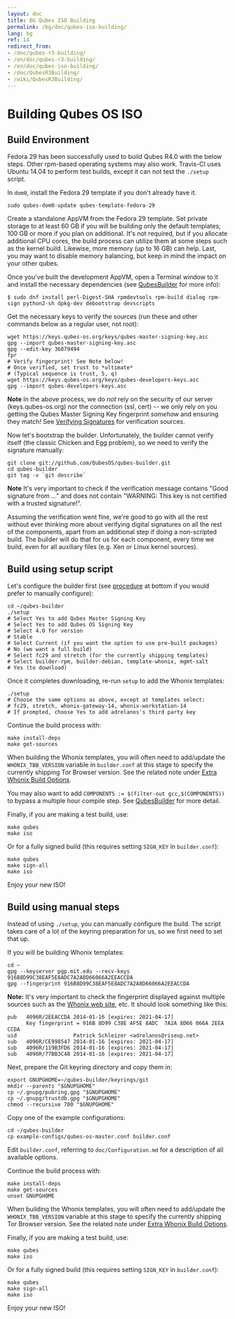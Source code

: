 ```yaml
---
layout: doc
title: BG Qubes ISO Building
permalink: /bg/doc/qubes-iso-building/
lang: bg
ref: 14
redirect_from:
- /doc/qubes-r3-building/
- /en/doc/qubes-r3-building/
- /en/doc/qubes-iso-building/
- /doc/QubesR3Building/
- /wiki/QubesR3Building/
---
```


Building Qubes OS ISO
=========================

Build Environment
-----------------

Fedora 29 has been successfully used to build Qubes R4.0 with the below steps.
Other rpm-based operating systems may also work.
Travis-CI uses Ubuntu 14.04 to perform test builds, except it can not test the `./setup` script.

In `dom0`, install the Fedora 29 template if you don't already have it.

~~~
sudo qubes-dom0-update qubes-template-fedora-29
~~~

Create a standalone AppVM from the Fedora 29 template.
Set private storage to at least 60 GB if you will be building only the default templates; 100 GB or more if you plan on additional.
It's not required, but if you allocate additional CPU cores, the build process can utilize them at some steps such as the kernel build.
Likewise, more memory (up to 16 GB) can help.
Last, you may want to disable memory balancing, but keep in mind the impact on your other qubes.

Once you've built the development AppVM, open a Terminal window to it and install the necessary dependencies (see [QubesBuilder](/doc/qubes-builder/) for more info):

~~~
$ sudo dnf install perl-Digest-SHA rpmdevtools rpm-build dialog rpm-sign python2-sh dpkg-dev debootstrap devscripts
~~~

Get the necessary keys to verify the sources (run these and other commands below as a regular user, not root):

~~~
wget https://keys.qubes-os.org/keys/qubes-master-signing-key.asc
gpg --import qubes-master-signing-key.asc 
gpg --edit-key 36879494
fpr
# Verify fingerprint! See Note below!
# Once verified, set trust to *ultimate*
# (Typical sequence is trust, 5, q)
wget https://keys.qubes-os.org/keys/qubes-developers-keys.asc
gpg --import qubes-developers-keys.asc
~~~

**Note** In the above process, we do *not* rely on the security of our server (keys.qubes-os.org) nor the connection (ssl, cert) -- we only rely on you getting the Qubes Master Signing Key fingerprint *somehow* and ensuring they match!
See [Verifying Signatures](/security/verifying-signatures/#1-get-the-qubes-master-signing-key-and-verify-its-authenticity) for verification sources.

Now let's bootstrap the builder. Unfortunately, the builder cannot verify itself (the classic Chicken and Egg problem), so we need to verify the signature manually:

~~~
git clone git://github.com/QubesOS/qubes-builder.git
cd qubes-builder
git tag -v `git describe`
~~~

**Note** It's very important to check if the verification message contains "Good signature from ..." and does not contain "WARNING: This key is not certified with a trusted signature!".

Assuming the verification went fine, we're good to go with all the rest without ever thinking more about verifying digital signatures on all the rest of the components, apart from an additional step if doing a non-scripted build.
The builder will do that for us for each component, every time we build, even for all auxiliary files (e.g. Xen or Linux kernel sources).


Build using setup script
-----------------

Let's configure the builder first (see [procedure](/doc/qubes-iso-building/#build-using-manual-steps) at bottom if you would prefer to manually configure):

~~~
cd ~/qubes-builder
./setup
# Select Yes to add Qubes Master Signing Key
# Select Yes to add Qubes OS Signing Key
# Select 4.0 for version
# Stable
# Select Current (if you want the option to use pre-built packages)
# No (we want a full build)
# Select fc29 and stretch (for the currently shipping templates)
# Select builder-rpm, builder-debian, template-whonix, mgmt-salt
# Yes (to download)
~~~

Once it completes downloading, re-run `setup` to add the Whonix templates:

~~~
./setup
# Choose the same options as above, except at templates select:
# fc29, stretch, whonix-gateway-14, whonix-workstation-14
# If prompted, choose Yes to add adrelanos's third party key
~~~

Continue the build process with:

~~~
make install-deps
make get-sources
~~~

When building the Whonix templates, you will often need to add/update the `WHONIX_TBB_VERSION` variable in `builder.conf` at this stage to specify the currently shipping Tor Browser version.
See the related note under [Extra Whonix Build Options](/doc/building-whonix-template/).

You may also want to add `COMPONENTS := $(filter-out gcc,$(COMPONENTS))` to bypass a multiple hour compile step.
See [QubesBuilder](/doc/qubes-builder/#use-pre-built-qubes-packages) for more detail.

Finally, if you are making a test build, use:

~~~
make qubes
make iso
~~~

Or for a fully signed build (this requires setting `SIGN_KEY` in `builder.conf`):

~~~
make qubes
make sign-all
make iso
~~~

Enjoy your new ISO!


Build using manual steps
-----------------

Instead of using `./setup`, you can manually configure the build.
The script takes care of a lot of the keyring preparation for us, so we first need to set that up.

If you will be building Whonix templates:

~~~
cd ~
gpg --keyserver pgp.mit.edu --recv-keys 916B8D99C38EAF5E8ADC7A2A8D66066A2EEACCDA
gpg --fingerprint 916B8D99C38EAF5E8ADC7A2A8D66066A2EEACCDA
~~~

**Note:** It's very important to check the fingerprint displayed against multiple sources such as the [Whonix web site](https://www.whonix.org/wiki/Whonix_Signing_Key), etc.
It should look something like this:

~~~
pub   4096R/2EEACCDA 2014-01-16 [expires: 2021-04-17]
      Key fingerprint = 916B 8D99 C38E AF5E 8ADC  7A2A 8D66 066A 2EEA CCDA
uid                  Patrick Schleizer <adrelanos@riseup.net>
sub   4096R/CE998547 2014-01-16 [expires: 2021-04-17]
sub   4096R/119B3FD6 2014-01-16 [expires: 2021-04-17]
sub   4096R/77BB3C48 2014-01-16 [expires: 2021-04-17]
~~~

Next, prepare the Git keyring directory and copy them in:

~~~
export GNUPGHOME=~/qubes-builder/keyrings/git
mkdir --parents "$GNUPGHOME"
cp ~/.gnupg/pubring.gpg "$GNUPGHOME"
cp ~/.gnupg/trustdb.gpg "$GNUPGHOME"
chmod --recursive 700 "$GNUPGHOME"
~~~

Copy one of the example configurations:

~~~
cd ~/qubes-builder
cp example-configs/qubes-os-master.conf builder.conf
~~~

Edit `builder.conf`, referring to `doc/Configuration.md` for a description of all available options.

Continue the build process with:

~~~
make install-deps
make get-sources
unset GNUPGHOME
~~~

When building the Whonix templates, you will often need to add/update the `WHONIX_TBB_VERSION` variable at this stage to specify the currently shipping Tor Browser version.
See the related note under [Extra Whonix Build Options](/doc/building-whonix-template/).

Finally, if you are making a test build, use:

~~~
make qubes
make iso
~~~

Or for a fully signed build (this requires setting `SIGN_KEY` in `builder.conf`):

~~~
make qubes
make sign-all
make iso
~~~

Enjoy your new ISO!
